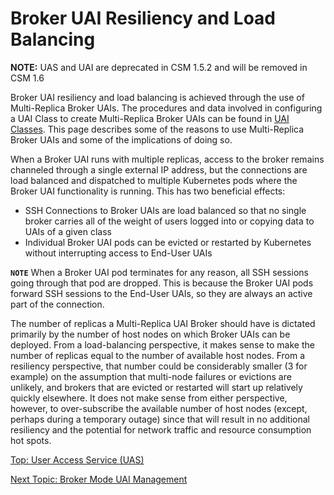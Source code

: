 # Broker UAI Resiliency and Load Balancing

**NOTE:** UAS and UAI are deprecated in CSM 1.5.2 and will be removed in CSM 1.6

Broker UAI resiliency and load balancing is achieved through the use of Multi-Replica Broker UAIs.
The procedures and data involved in configuring a UAI Class to create Multi-Replica Broker UAIs can be found in [UAI Classes](UAI_Classes.md).
This page describes some of the reasons to use Multi-Replica Broker UAIs and some of the implications of doing so.

When a Broker UAI runs with multiple replicas, access to the broker remains channeled through a single external IP address, but the connections are load balanced and dispatched to multiple Kubernetes pods where the Broker UAI functionality is running.
This has two beneficial effects:

* SSH Connections to Broker UAIs are load balanced so that no single broker carries all of the weight of users logged into or copying data to UAIs of a given class
* Individual Broker UAI pods can be evicted or restarted by Kubernetes without interrupting access to End-User UAIs

**`NOTE`** When a Broker UAI pod terminates for any reason, all SSH sessions going through that pod are dropped. This is because the Broker UAI pods forward SSH sessions to the End-User UAIs, so they are always an active part of the connection.

The number of replicas a Multi-Replica UAI Broker should have is dictated primarily by the number of host nodes on which Broker UAIs can be deployed.
From a load-balancing perspective, it makes sense to make the number of replicas equal to the number of available host nodes.
From a resiliency perspective, that number could be considerably smaller (3 for example) on the assumption that multi-node failures or evictions are unlikely, and brokers that are evicted or restarted will start up relatively quickly elsewhere.
It does not make sense from either perspective, however, to over-subscribe the available number of host nodes (except, perhaps during a temporary outage)
since that will result in no additional resiliency and the potential for network traffic and resource consumption hot spots.

[Top: User Access Service (UAS)](README.md)

[Next Topic: Broker Mode UAI Management](Broker_Mode_UAI_Management.md)
